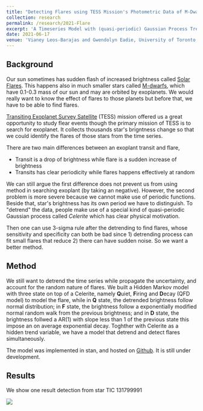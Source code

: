 ```yaml
---
title: "Detecting Flares using TESS Mission's Photometric Data of M-Dwarfs"
collection: research
permalink: /research/2021-Flare
excerpt: 'A Timeseries Model with (quasi-periodic) Gaussian Process Trend and Hidden Markov Firing'
date: 2021-06-17
venue: 'Vianey Leos-Barajas and Gwendolyn Eadie, University of Toronto'
---
```


## Background

Our sun sometimes has sudden flash of increased brightness called [Solar Flares](https://en.wikipedia.org/wiki/Solar_flare). This happens also in much smaller stars called [M-dwarfs](https://en.wikipedia.org/wiki/Red_dwarf), which have 0.1-0.3 mass of our sun and may are orbited by exoplanets. We would really want to know the effect of flares to those planets but before that, we have to be able to find flares. 

[Transiting Exoplanet Survey Satellite](https://en.wikipedia.org/wiki/Transiting_Exoplanet_Survey_Satellite) (TESS) mission offered us a great opportunity to study flear events though the primary mission of TESS is to search for exoplanet. It collects thousands star's brigntness change so that we could identify the flares of those stars from the time series. 

There are two main differences between an exoplant transit and flare,
- Transit is a drop of brightness while flare is a sudden increase of brightness
- Transits has clear periodicity while flares happens effectively at random

We can still argue the first difference does not prevent us from using method in searching exoplant (by taking an negative). However, the second problem is more severe because we cannot make use of periodic functions. Beside that, star's brightness has its own period we have to distinguish. To "detrend" the data, people make use of a special kind of quasi-periodic Gaussian process called *Celerite* which has clear physical motivation.

Then one can use 3-sigma rule after the detrending to find flares, whose sensitivity and specificity can both be bad since 1) detrending process can fit small flares that reduce 2) there can have sudden noise. So we want a better method.

## Method 

We still want to detrend the time series while propagate the uncertainty, and account for the random nature of flares. We built a Hidden Markov model with three state on top of a Celerite, namely **Q**uiet, **F**iring and **D**ecay (QFD model) to model the flare, while in **Q** state, the detrended brightness follow normal distribution; in **F** state, the brightness follow a exponentially modified normal random walk from the previous brightness; and in **D** state, the brightness follwed a AR(1) with slope less than 1 of the previous state this impose an on average exponential decay. Toghther with Celerite as a hidden trend variable, we have a model that detrend and detect flares simultaneously. 

The model was implemented in stan, and hosted on [Github](https://github.com/YunyiShen/AstroHMMs). It is still under development.

## Results

We show one result detection from star TIC 131799991

![](http://YunyiShen.github.io/files/Research_figs/FlareDet/det.png)

